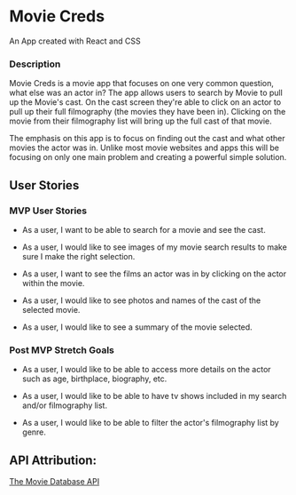 # Movie Creds

An App created with React and CSS

### Description

Movie Creds is a movie app that focuses on one very common question, what else was an actor in? The app allows users to search by Movie to pull up the Movie's cast. On the cast screen they're able to click on an actor to pull up their full filmography (the movies they have been in). Clicking on the movie from their filmography list will bring up the full cast of that movie.

The emphasis on this app is to focus on finding out the cast and what other movies the actor was in. Unlike most movie websites and apps this will be focusing on only one main problem and creating a powerful simple solution.

## User Stories

### MVP User Stories

- As a user, I want to be able to search for a movie and see the cast.

- As a user, I would like to see images of my movie search results to make sure I make the right selection.

- As a user, I want to see the films an actor was in by clicking on the actor within the movie.

- As a user, I would like to see photos and names of the cast of the selected movie.

- As a user, I would like to see a summary of the movie selected.

### Post MVP Stretch Goals

- As a user, I would like to be able to access more details on the actor such as age, birthplace, biography, etc.

- As a user, I would like to be able to have tv shows included in my search and/or filmography list.

- As a user, I would like to be able to filter the actor's filmography list by genre.

## API Attribution:

[The Movie Database API](https://developers.themoviedb.org/3)
